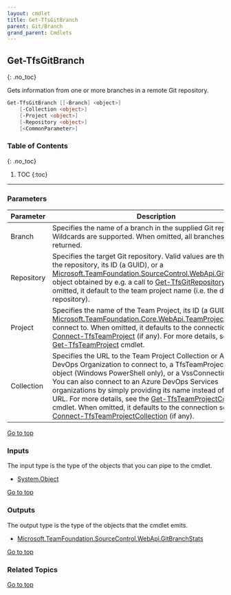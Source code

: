 ```yaml
---
layout: cmdlet
title: Get-TfsGitBranch
parent: Git/Branch
grand_parent: Cmdlets
---
```

## Get-TfsGitBranch
{: .no_toc}

Gets information from one or more branches in a remote Git repository.

```powershell
Get-TfsGitBranch [[-Branch] <object>]
    [-Collection <object>]
    [-Project <object>]
    [-Repository <object>]
    [<CommonParameter>]

```

### Table of Contents
{: .no_toc}

1. TOC
{:toc}

-----
### Parameters

| Parameter | Description |
|:----------|-------------|
 | Branch | Specifies the name of a branch in the supplied Git repository. Wildcards are supported. When omitted, all branches are returned. |
 | Repository | Specifies the target Git repository. Valid values are the name of the repository, its ID (a GUID), or a [Microsoft.TeamFoundation.SourceControl.WebApi.GitRepository](https://docs.microsoft.com/en-us/dotnet/api/Microsoft.TeamFoundation.SourceControl.WebApi.GitRepository) object obtained by e.g. a call to [Get-TfsGitRepository](/Cmdlets/Git/Repository/Get-TfsGitRepository). When omitted, it default to the team project name (i.e. the default repository). |
 | Project | Specifies the name of the Team Project, its ID (a GUID), or a [Microsoft.TeamFoundation.Core.WebApi.TeamProject](https://docs.microsoft.com/en-us/dotnet/api/Microsoft.TeamFoundation.Core.WebApi.TeamProject) object to connect to. When omitted, it defaults to the connection set by [Connect-TfsTeamProject](/Cmdlets/Connection/Connect-TfsTeamProject) (if any). For more details, see the [Get-TfsTeamProject](/Cmdlets/TeamProject/Get-TfsTeamProject) cmdlet. |
 | Collection | Specifies the URL to the Team Project Collection or Azure DevOps Organization to connect to, a TfsTeamProjectCollection object (Windows PowerShell only), or a VssConnection object. You can also connect to an Azure DevOps Services organizations by simply providing its name instead of the full URL. For more details, see the [Get-TfsTeamProjectCollection](/Cmdlets/TeamProjectCollection/Get-TfsTeamProjectCollection) cmdlet. When omitted, it defaults to the connection set by [Connect-TfsTeamProjectCollection](/Cmdlets/Connection/Connect-TfsTeamProjectCollection) (if any). |
 
[Go to top](#get-tfsgitbranch)

### Inputs

The input type is the type of the objects that you can pipe to the cmdlet.

* [System.Object](https://docs.microsoft.com/en-us/dotnet/api/System.Object)

[Go to top](#get-tfsgitbranch)

### Outputs

The output type is the type of the objects that the cmdlet emits.

* [Microsoft.TeamFoundation.SourceControl.WebApi.GitBranchStats](https://docs.microsoft.com/en-us/dotnet/api/Microsoft.TeamFoundation.SourceControl.WebApi.GitBranchStats)

[Go to top](#get-tfsgitbranch)

### Related Topics



[Go to top](#get-tfsgitbranch)

